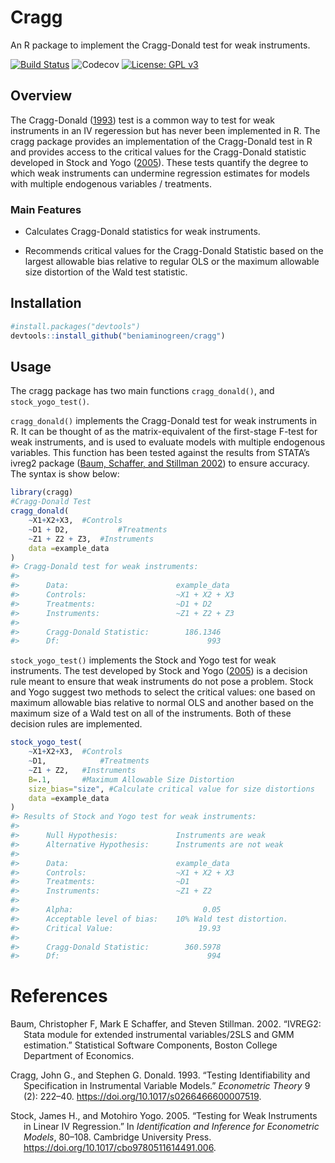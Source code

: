 
# Cragg

An R package to implement the Cragg-Donald test for weak instruments.

[![Build
Status](https://travis-ci.com/beniaminogreen/cragg.svg?branch=main)](https://travis-ci.com/beniaminogreen/cragg)
![Codecov](https://img.shields.io/codecov/c/github/beniaminogreen/cragg)
[![License: GPL
v3](https://img.shields.io/badge/License-GPL%20v3-blue.svg)](https://www.gnu.org/licenses/gpl-3.0.en.html)

## Overview

The Cragg-Donald ([1993](#ref-Cragg_1993)) test is a common way to test
for weak instruments in an IV regeression but has never been implemented
in R. The cragg package provides an implementation of the Cragg-Donald
test in R and provides access to the critical values for the
Cragg-Donald statistic developed in Stock and Yogo
([2005](#ref-Stock_2005)). These tests quantify the degree to which weak
instruments can undermine regression estimates for models with multiple
endogenous variables / treatments.

### Main Features

-   Calculates Cragg-Donald statistics for weak instruments.

-   Recommends critical values for the Cragg-Donald Statistic based on
    the largest allowable bias relative to regular OLS or the maximum
    allowable size distortion of the Wald test statistic.

## Installation

``` r
#install.packages("devtools")
devtools::install_github("beniaminogreen/cragg")
```

## Usage

The cragg package has two main functions `cragg_donald()`, and
`stock_yogo_test()`.

`cragg_donald()` implements the Cragg-Donald test for weak instruments
in R. It can be thought of as the matrix-equivalent of the first-stage
F-test for weak instruments, and is used to evaluate models with
multiple endogenous variables. This function has been tested against the
results from STATA’s ivreg2 package ([Baum, Schaffer, and Stillman
2002](#ref-ivreg2)) to ensure accuracy. The syntax is show below:

``` r
library(cragg)
#Cragg-Donald Test
cragg_donald(
    ~X1+X2+X3,  #Controls
    ~D1 + D2,           #Treatments
    ~Z1 + Z2 + Z3,  #Instruments
    data =example_data
)
#> Cragg-Donald test for weak instruments:
#> 
#>      Data:                        example_data 
#>      Controls:                    ~X1 + X2 + X3 
#>      Treatments:                  ~D1 + D2 
#>      Instruments:                 ~Z1 + Z2 + Z3 
#> 
#>      Cragg-Donald Statistic:        186.1346 
#>      Df:                                 993
```

`stock_yogo_test()` implements the Stock and Yogo test for weak
instruments. The test developed by Stock and Yogo
([2005](#ref-Stock_2005)) is a decision rule meant to ensure that weak
instruments do not pose a problem. Stock and Yogo suggest two methods to
select the critical values: one based on maximum allowable bias relative
to normal OLS and another based on the maximum size of a Wald test on
all of the instruments. Both of these decision rules are implemented.

``` r
stock_yogo_test(
    ~X1+X2+X3,  #Controls
    ~D1,            #Treatments
    ~Z1 + Z2,   #Instruments
    B=.1,       #Maximum Allowable Size Distortion
    size_bias="size", #Calculate critical value for size distortions
    data =example_data
)
#> Results of Stock and Yogo test for weak instruments:
#> 
#>      Null Hypothesis:             Instruments are weak 
#>      Alternative Hypothesis:      Instruments are not weak 
#> 
#>      Data:                        example_data 
#>      Controls:                    ~X1 + X2 + X3 
#>      Treatments:                  ~D1 
#>      Instruments:                 ~Z1 + Z2 
#> 
#>      Alpha:                             0.05 
#>      Acceptable level of bias:    10% Wald test distortion.
#>      Critical Value:                   19.93 
#> 
#>      Cragg-Donald Statistic:        360.5978 
#>      Df:                                 994
```

# References

<div id="refs" class="references csl-bib-body hanging-indent">

<div id="ref-ivreg2" class="csl-entry">

Baum, Christopher F, Mark E Schaffer, and Steven Stillman. 2002. “<span
class="nocase">IVREG2: Stata module for extended instrumental
variables/2SLS and GMM estimation</span>.” Statistical Software
Components, Boston College Department of Economics.

</div>

<div id="ref-Cragg_1993" class="csl-entry">

Cragg, John G., and Stephen G. Donald. 1993. “Testing Identifiability
and Specification in Instrumental Variable Models.” *Econometric Theory*
9 (2): 222–40. <https://doi.org/10.1017/s0266466600007519>.

</div>

<div id="ref-Stock_2005" class="csl-entry">

Stock, James H., and Motohiro Yogo. 2005. “Testing for Weak Instruments
in Linear IV Regression.” In *Identification and Inference for
Econometric Models*, 80–108. Cambridge University Press.
<https://doi.org/10.1017/cbo9780511614491.006>.

</div>

</div>
